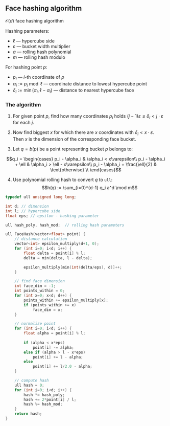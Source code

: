 ## Face hashing algorithm

$\mathcal O(d)$ face hashing algorithm

Hashing parameters:
- $\ell$ — hypercube side
- $\varepsilon$ — bucket width multiplier
- $a$ — rolling hash polynomial
- $m$ — rolling hash modulo

For hashing point $p$:
- $p_i$ — $i$-th coordinate of $p$
- $\alpha_i := p_i \bmod \ell$ — coordinate distance to lowest hypercube point
- $\delta_i := \min(\alpha_i, \ell - \alpha_i)$ — distance to nearest hypercube face

### The algorithm

1. For given point $p$, find how many coordinates $p_i$ holds $(j-1)\varepsilon \leq \delta_i < j\cdot\varepsilon$ for each $j$.

2. Now find biggest $x$ for which there are $x$ coordinates with $\delta_i < x \cdot \varepsilon$. Then $x$ is the dimension of the corresponding face bucket.

3. Let $q = b(p)$ be a point representing bucket $p$ belongs to:

$$q_i = \begin{cases}
    p_i - \alpha_i & \alpha_i < x\varepsilon\\
    p_i - \alpha_i + \ell & \alpha_i > \ell - x\varepsilon\\
    p_i - \alpha_i + \frac{\ell}{2} & \text{otherwise} \\
\end{cases}$$

4. Use polynomial rolling hash to convert $q$ to `ull`:
$$h(q) := \sum_{i=0}^{d-1} q_i a^d \mod m$$

```c++
typedef ull unsigned long long;

int d; // dimension
int l; // hypercube side
float eps; // epsilon - hashing parameter

ull hash_poly, hash_mod;  // rolling hash parameters

ull FaceHash(vector<float> point) {
    // distance calculation
    vector<int> epsilon_multiply(d+1, 0);
    for (int i=0; i<d; i++) {
        float delta = point[i] % l;
        delta = min(delta, l - delta);

        epsilon_multiply[min(int(delta/eps), d)]++;
    }

    // find face dimension
    int face_dim = -1;
    int points_within = 0;
    for (int x=0; x<d; d++) {
        points_within += epsilon_multiply[x];
        if (points_within >= x)
            face_dim = x;
    }

    // normalize point
    for (int i=0; i<d; i++) {
        float alpha = point[i] % l;
        
        if (alpha < x*eps)
            point[i] -= alpha;
        else if (alpha > l - x*eps)
            point[i] += l - alpha;
        else
            point[i] += l/2.0 - alpha;
    }

    // compute hash
    ull hash = 0;
    for (int i=0; i<d; i++) {
        hash *= hash_poly;
        hash += 2*point[i] / l;
        hash %= hash_mod;
    }
    return hash;
}
```
